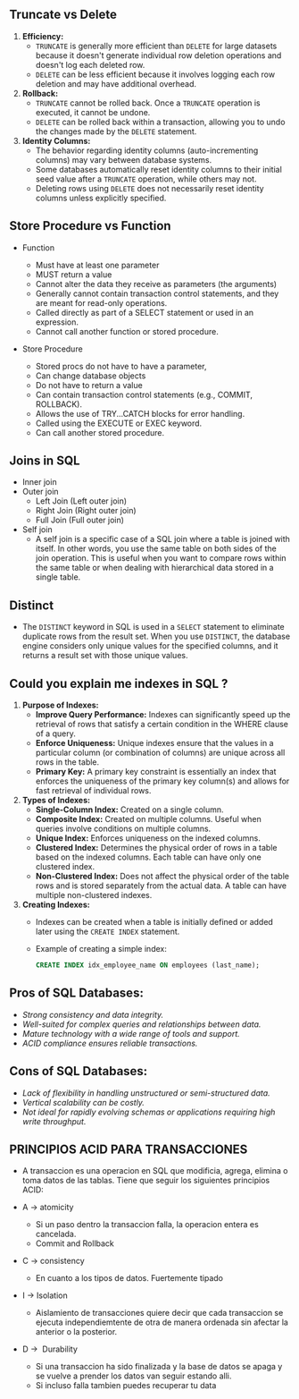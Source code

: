 ## Truncate vs Delete

1. **Efficiency:**
    - `TRUNCATE` is generally more efficient than `DELETE` for large datasets because it doesn't generate individual row deletion operations and doesn't log each deleted row.
    - `DELETE` can be less efficient because it involves logging each row deletion and may have additional overhead.
2. **Rollback:**
    - `TRUNCATE` cannot be rolled back. Once a `TRUNCATE` operation is executed, it cannot be undone.
    - `DELETE` can be rolled back within a transaction, allowing you to undo the changes made by the `DELETE` statement.
3. **Identity Columns:**
    - The behavior regarding identity columns (auto-incrementing columns) may vary between database systems.
    - Some databases automatically reset identity columns to their initial seed value after a `TRUNCATE` operation, while others may not.
    - Deleting rows using `DELETE` does not necessarily reset identity columns unless explicitly specified.

## Store Procedure vs Function

- Function
    - Must have at least one parameter
    - MUST return a value
    - Cannot alter the data they receive as parameters (the arguments)
    - Generally cannot contain transaction control statements, and they are meant for read-only operations.
    - Called directly as part of a SELECT statement or used in an expression.
    - Cannot call another function or stored procedure.

- Store Procedure
    - Stored procs do not have to have a parameter,
    - Can change database objects
    - Do not have to return a value
    - Can contain transaction control statements (e.g., COMMIT, ROLLBACK).
    - Allows the use of TRY...CATCH blocks for error handling.
    - Called using the EXECUTE or EXEC keyword.
    - Can call another stored procedure.

## Joins in SQL

- Inner join
- Outer join
    - Left Join  (Left outer join)
    - Right Join (Right outer join)
    - Full Join (Full outer join)
- Self join
    - A self join is a specific case of a SQL join where a table is joined with itself. In other words, you use the same table on both sides of the join operation. This is useful when you want to compare rows within the same table or when dealing with hierarchical data stored in a single table.

## Distinct

- The `DISTINCT` keyword in SQL is used in a `SELECT` statement to eliminate duplicate rows from the result set. When you use `DISTINCT`, the database engine considers only unique values for the specified columns, and it returns a result set with those unique values.

## Could you explain me indexes in SQL ?

1. **Purpose of Indexes:**
    - **Improve Query Performance:** Indexes can significantly speed up the retrieval of rows that satisfy a certain condition in the WHERE clause of a query.
    - **Enforce Uniqueness:** Unique indexes ensure that the values in a particular column (or combination of columns) are unique across all rows in the table.
    - **Primary Key:** A primary key constraint is essentially an index that enforces the uniqueness of the primary key column(s) and allows for fast retrieval of individual rows.
2. **Types of Indexes:**
    - **Single-Column Index:** Created on a single column.
    - **Composite Index:** Created on multiple columns. Useful when queries involve conditions on multiple columns.
    - **Unique Index:** Enforces uniqueness on the indexed columns.
    - **Clustered Index:** Determines the physical order of rows in a table based on the indexed columns. Each table can have only one clustered index.
    - **Non-Clustered Index:** Does not affect the physical order of the table rows and is stored separately from the actual data. A table can have multiple non-clustered indexes.
3. **Creating Indexes:**
    - Indexes can be created when a table is initially defined or added later using the `CREATE INDEX` statement.
    - Example of creating a simple index:

        ```sql
        CREATE INDEX idx_employee_name ON employees (last_name);
        ```

## Pros of SQL Databases:

- *Strong consistency and data integrity.*
- *Well-suited for complex queries and relationships between data.*
- *Mature technology with a wide range of tools and support.*
- *ACID compliance ensures reliable transactions.*

## Cons of SQL  Databases:

- *Lack of flexibility in handling unstructured or semi-structured data.*
- *Vertical scalability can be costly.*
- *Not ideal for rapidly evolving schemas or applications requiring high write throughput.*

## PRINCIPIOS ACID PARA TRANSACCIONES

- A transaccion es una operacion en SQL que modificia, agrega, elimina o toma datos de las tablas. Tiene que seguir los siguientes principios ACID:

- A -> atomicity
    - Si un paso dentro la transaccion falla, la operacion entera es cancelada.
    - Commit and Rollback

- C -> consistency
    - En cuanto a los tipos de datos. Fuertemente tipado

- I -> Isolation
    - Aislamiento de transacciones quiere decir que cada transaccion se ejecuta independiemtente de otra de manera ordenada sin afectar la anterior o la posterior.

- D ->  Durability
    - Si una transaccion ha sido finalizada y la base de datos se apaga y se vuelve a prender los datos van seguir estando alli.
    - Si incluso falla tambien puedes recuperar tu data
